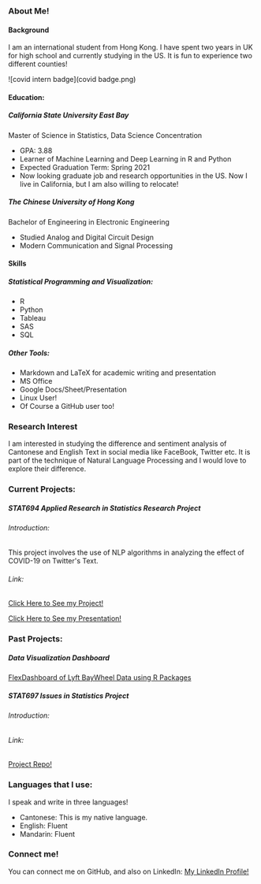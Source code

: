 

### About Me!
#### Background
I am an international student from Hong Kong. I have spent two years in UK for high school and currently studying in the US. It is fun to experience two different counties!

![covid intern badge](covid badge.png)

#### Education:

##### California State University East Bay
Master of Science in Statistics, Data Science Concentration

- GPA: 3.88
- Learner of Machine Learning and Deep Learning in R and Python
- Expected Graduation Term: Spring 2021
- Now looking graduate job and research opportunities in the US. Now I live in California, but I am also willing to relocate!

##### The Chinese University of Hong Kong
Bachelor of Engineering in Electronic Engineering

- Studied Analog and Digital Circuit Design
- Modern Communication and Signal Processing

#### Skills
##### Statistical Programming and Visualization:
- R
- Python
- Tableau
- SAS
- SQL

##### Other Tools:
- Markdown and LaTeX for academic writing and presentation
- MS Office
- Google Docs/Sheet/Presentation
- Linux User!
- Of Course a GitHub user too!

### Research Interest
I am interested in studying the difference and sentiment analysis of Cantonese and English Text in social media like FaceBook, Twitter etc. It is part of the technique of Natural Language Processing and I would love to explore their difference.

### Current Projects:

##### STAT694 Applied Research in Statistics Research Project

###### Introduction:
This project involves the use of NLP algorithms in analyzing the effect of COVID-19 on Twitter's Text.

###### Link:
[Click Here to See my Project!](https://github.com/ckong9-stat697/Research_in_Statistics-STAT694)

[Click Here to See my Presentation!](stat694_presentation.html)

### Past Projects:
##### Data Visualization Dashboard
[FlexDashboard of Lyft BayWheel Data using R Packages](Problem_03_flexdashboard.html)

##### STAT697 Issues in Statistics Project
###### Introduction:

###### Link:
[Project Repo!](https://github.com/stat697-s20/team-1_project_repo)

### Languages that I use:
I speak and write in three languages!
- Cantonese: This is my native language.
- English: Fluent
- Mandarin: Fluent


### Connect me!
You can connect me on GitHub, and also on LinkedIn:
[My LinkedIn Profile!](https://www.linkedin.com/in/chunyin-kong/)
